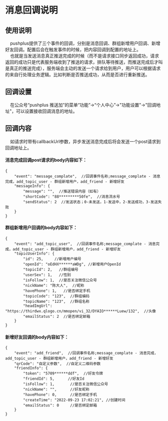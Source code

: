 # 消息回调说明

## 使用说明
&nbsp;&nbsp;&nbsp;&nbsp;pushplus提供了三个事件的回调，分别是消息回调、群组新增用户回调、新增好友回调。配置后会在触发事件的时候，把内容回调到配置的地址上。\
&nbsp;&nbsp;&nbsp;&nbsp;也就是当发送消息真正推送完成的时候（而不是请求接口同步返回成功，请求返回的成功只是代表服务端收到了推送的请求，排队等待推送，而推送完成后才叫是真正的推送完成），服务端会主动的发送一个请求给到用户，用户可以根据请求的来自行处理业务逻辑。比如判断是否推送成功，从而是否进行重新推送。

## 回调设置
&nbsp;&nbsp;&nbsp;&nbsp;在公众号“pushplus 推送加”的菜单“功能”->“个人中心”->"功能设置"->"回调地址"，可以设置接收回调消息的地址。

## 回调内容
&nbsp;&nbsp;&nbsp;&nbsp;如请求时带有callbackUrl参数，异步发送消息完成后将会发送一个post请求到回调地址上。

#### 消息完成回调post请求的body内容如下：
```
{
	"event": "message_complate",  //回调事件名称;message_complate - 消息完成，add_topic_user - 群组新增用户，add_friend - 新增好友
	"messageInfo": {
		"message": "",  //推送错误内容（如有）
		"shortCode": "88*********50fe",  //消息流水号
		"sendStatus": 2  //发送状态；0-未发送，1-发送中，2-发送成功，3-发送失败
	}
}
```

#### 群组新增用户回调的body内容如下：
```
{
	"event": "add_topic_user",  //回调事件名称;message_complate - 消息完成，add_topic_user - 群组新增用户，add_friend - 新增好友
	"topicUserInfo": {
		"id": 25,     //新增用户编号
		"openId": "oEdHX******aWDg", //新增用户OpenId
		"topicId": 2,   //群组编号
		"userSex": 1,   //性别
		"isFollow": 1,  //是否关注微信公众号
		"nickName": "陈大人",  //昵称
		"havePhone": 1,   //是否绑定手机
		"topicCode": "123",  //群组编码
		"topicName": "123",  //群组名称
		"headImgUrl": "https://thirdwx.qlogo.cn/mmopen/vi_32/DYAIO******Luew/132",  //头像
		"emailStatus": 2  //是否绑定邮箱
	}
}
```

#### 新增好友回调的body内容如下：
```
{
	"event": "add_friend",  //回调事件名称;message_complate - 消息完成，add_topic_user - 群组新增用户，add_friend - 新增好友
    "qrCode": "自定义参数",  //自定义二维码参数
	"friendInfo": {
		"token": "5709******ddf",  //好友令牌
		"friendId": 5,      //好友Id
		"isFollow": 1,       //是否关注微信公众号
		"nickName": "",      //好友昵称
		"havePhone": 0,      //是否绑定手机
		"createTime": "2022-09-23 17:02:21", //创建时间
		"emailStatus": 0     //是否绑定邮箱
	}
}
```